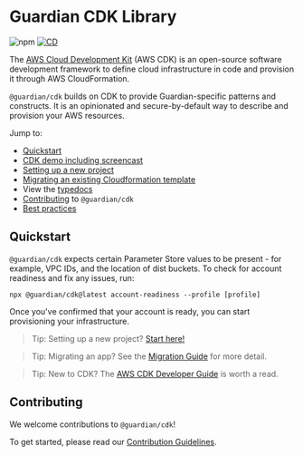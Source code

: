 # Guardian CDK Library

![npm][badge-npm] [![CD][badge-cd]][internal-cd-file]

[badge-cd]: https://github.com/guardian/cdk/actions/workflows/cd.yaml/badge.svg
[badge-npm]: https://img.shields.io/npm/v/@guardian/cdk?style=flat-square
[internal-cd-file]: https://github.com/guardian/cdk/actions/workflows/cd.yaml

The [AWS Cloud Development Kit](https://github.com/aws/aws-cdk) (AWS CDK) is an open-source software
development framework to define cloud infrastructure in code and provision it
through AWS CloudFormation.

`@guardian/cdk` builds on CDK to provide Guardian-specific patterns and
constructs. It is an opinionated and secure-by-default way to describe and
provision your AWS resources.

Jump to:

- [Quickstart](#quickstart)
- [CDK demo including screencast](https://github.com/guardian/cdk-demo)
- [Setting up a new project](./docs/setting-up-a-gucdk-project.md)
- [Migrating an existing Cloudformation template](./docs/migration-guide.md)
- View the [typedocs](https://guardian.github.io/cdk/)
- [Contributing](#contributing) to `@guardian/cdk`
- [Best practices](./docs/best-practices.md)

## Quickstart

`@guardian/cdk` expects certain Parameter Store values to be present - for
example, VPC IDs, and the location of dist buckets. To check for account
readiness and fix any issues, run:

    npx @guardian/cdk@latest account-readiness --profile [profile]

Once you've confirmed that your account is ready, you can start provisioning your infrastructure.

> Tip: Setting up a new project? [Start here!](./docs/setting-up-a-gucdk-project.md)

> Tip: Migrating an app? See the [Migration Guide](./docs/migration-guide.md) for more detail.

> Tip: New to CDK? The [AWS CDK Developer Guide](https://docs.aws.amazon.com/cdk/v2/guide/home.html) is worth a read.

## Contributing

We welcome contributions to `@guardian/cdk`!

To get started, please read our [Contribution Guidelines](./docs/contributing.md).

